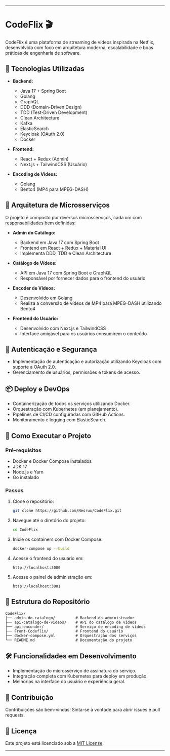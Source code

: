 
---

# CodeFlix 🎬

CodeFlix é uma plataforma de streaming de vídeos inspirada na Netflix, desenvolvida com foco em arquitetura moderna, escalabilidade e boas práticas de engenharia de software.

## 🔧 Tecnologias Utilizadas

* **Backend:**

  * Java 17 + Spring Boot
  * Golang
  * GraphQL
  * DDD (Domain-Driven Design)
  * TDD (Test-Driven Development)
  * Clean Architecture
  * Kafka
  * ElasticSearch
  * Keycloak (OAuth 2.0)
  * Docker

* **Frontend:**

  * React + Redux (Admin)
  * Next.js + TailwindCSS (Usuário)

* **Encoding de Vídeos:**

  * Golang
  * Bento4 (MP4 para MPEG-DASH)
## 🧩 Arquitetura de Microsserviços

O projeto é composto por diversos microsserviços, cada um com responsabilidades bem definidas:

* **Admin do Catálogo:**

  * Backend em Java 17 com Spring Boot
  * Frontend em React + Redux + Material UI
  * Implementa DDD, TDD e Clean Architecture
    
* **Catálogo de Vídeos:**

  * API em Java 17 com Spring Boot e GraphQL
  * Responsável por fornecer dados para o frontend do usuário
   
* **Encoder de Vídeos:**

  * Desenvolvido em Golang
  * Realiza a conversão de vídeos de MP4 para MPEG-DASH utilizando Bento4

* **Frontend do Usuário:**

  * Desenvolvido com Next.js e TailwindCSS
  * Interface amigável para os usuários consumirem o conteúdo

## 🔐 Autenticação e Segurança

* Implementação de autenticação e autorização utilizando Keycloak com suporte a OAuth 2.0.
* Gerenciamento de usuários, permissões e tokens de acesso.

## 📦 Deploy e DevOps

* Containerização de todos os serviços utilizando Docker.
* Orquestração com Kubernetes (em planejamento).
* Pipelines de CI/CD configuradas com GitHub Actions.
* Monitoramento e logging com ElasticSearch.

## 🚀 Como Executar o Projeto

### Pré-requisitos

* Docker e Docker Compose instalados
* JDK 17
* Node.js e Yarn
* Go instalado

### Passos

1. Clone o repositório:

   ```bash
   git clone https://github.com/Nesrux/CodeFlix.git

   ```
2. Navegue até o diretório do projeto:

   ```bash
   cd CodeFlix

   ```
3. Inicie os containers com Docker Compose:

   ```bash
   docker-compose up --build

   ```
4. Acesse o frontend do usuário em:

   ```
   http://localhost:3000

   ```
5. Acesse o painel de administração em:

   ```
   http://localhost:3001

   ```

## 📁 Estrutura do Repositório

```
CodeFlix/
├── admin-do-catalogo/         # Backend do administrador
├── api-catalogo-de-videos/    # API do catálogo de vídeos
├── api-enconder/              # Serviço de encoding de vídeos
├── Front-Codeflix/            # Frontend do usuário
├── docker-compose.yml         # Orquestração dos serviços
└── README.md                  # Documentação do projeto
```



## 🛠️ Funcionalidades em Desenvolvimento

* Implementação do microsserviço de assinatura do serviço.
* Integração completa com Kubernetes para deploy em produção.
* Melhorias na interface do usuário e experiência geral.
## 🤝 Contribuição

Contribuições são bem-vindas! Sinta-se à vontade para abrir issues e pull requests.

## 📄 Licença

Este projeto está licenciado sob a [MIT License](LICENSE).

---
